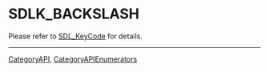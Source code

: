 # SDLK_BACKSLASH

Please refer to [SDL_KeyCode](SDL_KeyCode) for details.

----
[CategoryAPI](CategoryAPI), [CategoryAPIEnumerators](CategoryAPIEnumerators)

